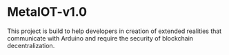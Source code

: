 # MetaIOT-v1.0
This project is build to help developers in creation of extended realities that communicate with Arduino and require the security of blockchain decentralization.
